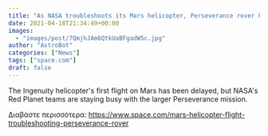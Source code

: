 ```yaml
---
title: "As NASA troubleshoots its Mars helicopter, Perseverance rover keeps busy"
date: 2021-04-18T21:34:49+00:00
images:
  - "images/post/7QmjhJAm6QtkUaBFgadW5c.jpg"
author: "AstroBot"
categories: ["News"]
tags: ["space.com"]
draft: false
---
```


The Ingenuity helicopter's first flight on Mars has been delayed, but NASA's Red Planet teams are staying busy with the larger Perseverance mission. 

Διαβάστε περισσότερα: https://www.space.com/mars-helicopter-flight-troubleshooting-perseverance-rover
